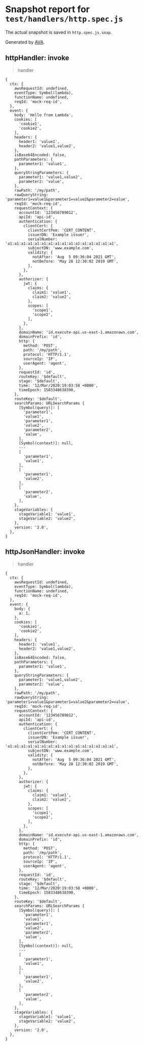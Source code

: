 # Snapshot report for `test/handlers/http.spec.js`

The actual snapshot is saved in `http.spec.js.snap`.

Generated by [AVA](https://avajs.dev).

## httpHandler: invoke

> handler

    {
      ctx: {
        awsRequestId: undefined,
        eventType: Symbol(lambda),
        functionName: undefined,
        reqId: 'mock-req-id',
      },
      event: {
        body: 'Hello from Lambda',
        cookies: [
          'cookie1',
          'cookie2',
        ],
        headers: {
          header1: 'value1',
          header2: 'value1,value2',
        },
        isBase64Encoded: false,
        pathParameters: {
          parameter1: 'value1',
        },
        queryStringParameters: {
          parameter1: 'value1,value2',
          parameter2: 'value',
        },
        rawPath: '/my/path',
        rawQueryString: 'parameter1=value1&parameter1=value2&parameter2=value',
        reqId: 'mock-req-id',
        requestContext: {
          accountId: '123456789012',
          apiId: 'api-id',
          authentication: {
            clientCert: {
              clientCertPem: 'CERT_CONTENT',
              issuerDN: 'Example issuer',
              serialNumber: 'a1:a1:a1:a1:a1:a1:a1:a1:a1:a1:a1:a1:a1:a1:a1:a1',
              subjectDN: 'www.example.com',
              validity: {
                notAfter: 'Aug  5 09:36:04 2021 GMT',
                notBefore: 'May 28 12:30:02 2019 GMT',
              },
            },
          },
          authorizer: {
            jwt: {
              claims: {
                claim1: 'value1',
                claim2: 'value2',
              },
              scopes: [
                'scope1',
                'scope2',
              ],
            },
          },
          domainName: 'id.execute-api.us-east-1.amazonaws.com',
          domainPrefix: 'id',
          http: {
            method: 'POST',
            path: '/my/path',
            protocol: 'HTTP/1.1',
            sourceIp: 'IP',
            userAgent: 'agent',
          },
          requestId: 'id',
          routeKey: '$default',
          stage: '$default',
          time: '12/Mar/2020:19:03:58 +0000',
          timeEpoch: 1583348638390,
        },
        routeKey: '$default',
        searchParams: URLSearchParams {
          [Symbol(query)]: [
            'parameter1',
            'value1',
            'parameter1',
            'value2',
            'parameter2',
            'value',
          ],
          [Symbol(context)]: null,
          ---
          [
            'parameter1',
            'value1',
          ],
          [
            'parameter1',
            'value2',
          ],
          [
            'parameter2',
            'value',
          ],
        },
        stageVariables: {
          stageVariable1: 'value1',
          stageVariable2: 'value2',
        },
        version: '2.0',
      },
    }

## httpJsonHandler: invoke

> handler

    {
      ctx: {
        awsRequestId: undefined,
        eventType: Symbol(lambda),
        functionName: undefined,
        reqId: 'mock-req-id',
      },
      event: {
        body: {
          a: 1,
        },
        cookies: [
          'cookie1',
          'cookie2',
        ],
        headers: {
          header1: 'value1',
          header2: 'value1,value2',
        },
        isBase64Encoded: false,
        pathParameters: {
          parameter1: 'value1',
        },
        queryStringParameters: {
          parameter1: 'value1,value2',
          parameter2: 'value',
        },
        rawPath: '/my/path',
        rawQueryString: 'parameter1=value1&parameter1=value2&parameter2=value',
        reqId: 'mock-req-id',
        requestContext: {
          accountId: '123456789012',
          apiId: 'api-id',
          authentication: {
            clientCert: {
              clientCertPem: 'CERT_CONTENT',
              issuerDN: 'Example issuer',
              serialNumber: 'a1:a1:a1:a1:a1:a1:a1:a1:a1:a1:a1:a1:a1:a1:a1:a1',
              subjectDN: 'www.example.com',
              validity: {
                notAfter: 'Aug  5 09:36:04 2021 GMT',
                notBefore: 'May 28 12:30:02 2019 GMT',
              },
            },
          },
          authorizer: {
            jwt: {
              claims: {
                claim1: 'value1',
                claim2: 'value2',
              },
              scopes: [
                'scope1',
                'scope2',
              ],
            },
          },
          domainName: 'id.execute-api.us-east-1.amazonaws.com',
          domainPrefix: 'id',
          http: {
            method: 'POST',
            path: '/my/path',
            protocol: 'HTTP/1.1',
            sourceIp: 'IP',
            userAgent: 'agent',
          },
          requestId: 'id',
          routeKey: '$default',
          stage: '$default',
          time: '12/Mar/2020:19:03:58 +0000',
          timeEpoch: 1583348638390,
        },
        routeKey: '$default',
        searchParams: URLSearchParams {
          [Symbol(query)]: [
            'parameter1',
            'value1',
            'parameter1',
            'value2',
            'parameter2',
            'value',
          ],
          [Symbol(context)]: null,
          ---
          [
            'parameter1',
            'value1',
          ],
          [
            'parameter1',
            'value2',
          ],
          [
            'parameter2',
            'value',
          ],
        },
        stageVariables: {
          stageVariable1: 'value1',
          stageVariable2: 'value2',
        },
        version: '2.0',
      },
    }

